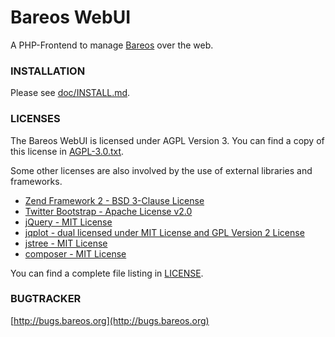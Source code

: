 
Bareos WebUI
============

A PHP-Frontend to manage [Bareos](http://www.bareos.org/) over the web.

### INSTALLATION

Please see [doc/INSTALL.md](doc/INSTALL.md).

### LICENSES

The Bareos WebUI is licensed under AGPL Version 3.
You can find a copy of this license in [AGPL-3.0.txt](AGPL-3.0.txt).

Some other licenses are also involved by the use of external libraries
and frameworks.

* [Zend Framework 2 - BSD 3-Clause License](http://framework.zend.com/)
* [Twitter Bootstrap - Apache License v2.0](http://getbootstrap.com/)
* [jQuery - MIT License](http://jquery.com/)
* [jqplot - dual licensed under MIT License and GPL Version 2 License](http://www.jqplot.com/)
* [jstree - MIT License](http://www.jstree.com/)
* [composer - MIT License](https://getcomposer.org/)

You can find a complete file listing in [LICENSE](LICENSE).

### BUGTRACKER

[http://bugs.bareos.org](http://bugs.bareos.org)

